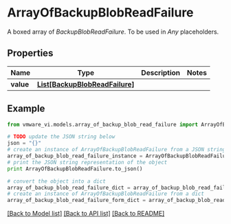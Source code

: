 # ArrayOfBackupBlobReadFailure

A boxed array of *BackupBlobReadFailure*. To be used in *Any* placeholders. 

## Properties
Name | Type | Description | Notes
------------ | ------------- | ------------- | -------------
**value** | [**List[BackupBlobReadFailure]**](BackupBlobReadFailure.md) |  | 

## Example

```python
from vmware_vi.models.array_of_backup_blob_read_failure import ArrayOfBackupBlobReadFailure

# TODO update the JSON string below
json = "{}"
# create an instance of ArrayOfBackupBlobReadFailure from a JSON string
array_of_backup_blob_read_failure_instance = ArrayOfBackupBlobReadFailure.from_json(json)
# print the JSON string representation of the object
print ArrayOfBackupBlobReadFailure.to_json()

# convert the object into a dict
array_of_backup_blob_read_failure_dict = array_of_backup_blob_read_failure_instance.to_dict()
# create an instance of ArrayOfBackupBlobReadFailure from a dict
array_of_backup_blob_read_failure_form_dict = array_of_backup_blob_read_failure.from_dict(array_of_backup_blob_read_failure_dict)
```
[[Back to Model list]](../README.md#documentation-for-models) [[Back to API list]](../README.md#documentation-for-api-endpoints) [[Back to README]](../README.md)


